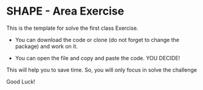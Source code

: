 # SHAPE - Area Exercise 

This is the template for solve the first class Exercise. 

- You can download the code or clone (do not forget to change the package) and work on it. 

- You can open the file and copy and paste the code. YOU DECIDE! 

This will help you to save time. So, you will only focus in solve the challenge

Good Luck! 
